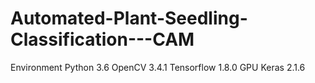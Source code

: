 # Automated-Plant-Seedling-Classification---CAM

Environment
Python 3.6
OpenCV 3.4.1
Tensorflow 1.8.0 GPU
Keras 2.1.6

